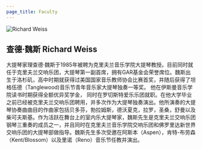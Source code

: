 ```yaml
---
page_title: Faculty
---
```


![Richard Weiss](/img/Richard-Weiss.jpg)

## 查德·魏斯 Richard Weiss

大提琴家理查德·魏斯于1985年被聘为克里夫兰音乐学院大提琴教授。目前同时就任于克里夫兰交响乐团，大提琴第一副首席，拥有GAR基金会荣誉席位。魏斯出生于洛杉矶，高中时期就获得过美国国家音乐教师协会比赛首奖，并随后获得了坦格伍德（Tanglewood)音乐节青年音乐家大提琴独奏一等奖。 他在伊斯曼音乐学院读书时期获得全额优异奖学金， 同时在罗切斯特爱乐乐团就职。在他大学毕业之前已经被克里夫兰交响乐团聘用，并多次作为大提琴独奏演出。他所演奏的大提琴协奏曲曲目的作曲家包括贝多芬，勃拉姆斯，德沃夏克，拉罗，圣桑，舒曼以及柴可夫斯基。作为活跃在舞台上的室内乐大提琴家，魏斯先生是克里夫兰交响乐团钢琴三重奏的成员之一，并且同时在克里夫兰音乐学院交响乐团和佛罗里达新世界交响乐团的大提琴部做指导。魏斯先生多次受邀在阿斯本（Aspen），肯特-布劳森（Kent/Blossom）以及里诺（Reno）音乐节任教并演出。
